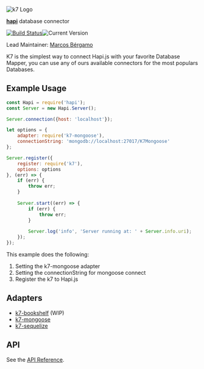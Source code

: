 ![k7 Logo](images/k7.png)

[**hapi**](https://github.com/hapijs/hapi) database connector

[![Build Status](https://secure.travis-ci.org/thebergamo/k7.svg)](http://travis-ci.org/hapijs/good)![Current Version](https://img.shields.io/npm/v/k7.svg)

Lead Maintainer: [Marcos Bérgamo](https://github.com/thebergamo)

K7 is the simplest way to connect Hapi.js with your favorite Database Mapper, you can use any of ours available connectors for the most populars Databases.

## Example Usage

```javascript
const Hapi = require('hapi');
const Server = new Hapi.Server();

Server.connection({host: 'localhost'});

let options = {
    adapter: require('k7-mongoose'),
    connectionString: 'mongodb://localhost:27017/K7Mongoose'
};

Server.register({
    register: require('k7'),
    options: options
}, (err) => {
    if (err) {
        throw err;
    }
    
    Server.start((err) => {
        if (err) {
            throw err;
        }
        
        Server.log('info', 'Server running at: ' + Server.info.uri);
    });
});
```

This example does the following:  
1. Setting the k7-mongoose adapter  
2. Setting the connectionString for mongoose connect  
3. Register the k7 to Hapi.js  

## Adapters
* [k7-bookshelf][k7-bookshelf] (WIP)
* [k7-mongoose][k7-mongoose]
* [k7-sequelize][k7-sequelize]

## API

See the [API Reference](API.md).


[k7-mongoose]: https://github.com/thebergamo/k7-mongoose
[k7-sequelize]: https://github.com/thebergamo/k7-sequelize
[k7-bookshelf]: https://github.com/thebergamo/k7-bookshelf

